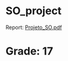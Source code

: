 # SO_project

Report: [Projeto_SO.pdf](https://github.com/AlexandreCotorobai/SO_project/blob/main/Projeto_SO.pdf)

# Grade: 17
